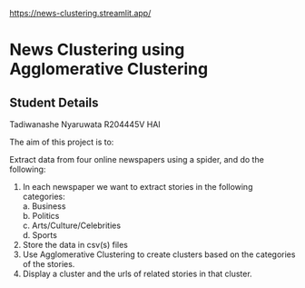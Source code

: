 https://news-clustering.streamlit.app/

# News Clustering using Agglomerative Clustering  

## Student Details
Tadiwanashe Nyaruwata R204445V HAI 

The aim of this project is to:

Extract data from four online newspapers using a spider, and do the following:

1. In each newspaper we want to extract stories in the following categories:
        <br>a. Business</b>
        <br>b. Politics</b>
        <br>c. Arts/Culture/Celebrities</b>
        <br>d. Sports</b>
2. Store the data in csv(s) files
3. Use Agglomerative Clustering to create clusters based on the categories of the stories. 
4. Display a cluster and the urls of related stories in that cluster.

